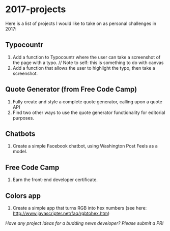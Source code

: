 # 2017-projects

Here is a list of projects I would like to take on as personal challenges in 2017:

## Typocountr

1. Add a function to Typocountr where the user can take a screenshot of the page with a typo.
 // Note to self: this is something to do with canvas
2. Add a function that allows the user to highlight the typo, then take a screenshot.

## Quote Generator (from Free Code Camp)

1. Fully create and style a complete quote generator, calling upon a quote API
2. Find two other ways to use the quote generator functionality for editorial purposes.

## Chatbots

1. Create a simple Facebook chatbot, using Washington Post Feels as a model.

## Free Code Camp
1. Earn the front-end developer certificate.

## Colors app
1. Create a simple app that turns RGB into hex numbers (see here: http://www.javascripter.net/faq/rgbtohex.htm)

<em>Have any project ideas for a budding news developer? Please submit a PR!</em>
